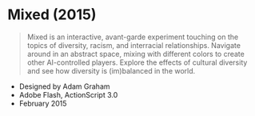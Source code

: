# Mixed (2015)

> Mixed is an interactive, avant-garde experiment touching on the topics of diversity, racism, and interracial relationships. Navigate around in an abstract space, mixing with different colors to create other AI-controlled players. Explore the effects of cultural diversity and see how diversity is (im)balanced in the world.

- Designed by Adam Graham
- Adobe Flash, ActionScript 3.0
- February 2015
